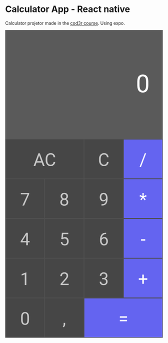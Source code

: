 # Calculator App - React native

Calculator projetor made in the [cod3r course](https://www.udemy.com/course/curso-react-native/). Using expo.

![AppScreenshot](screenshot.png)

